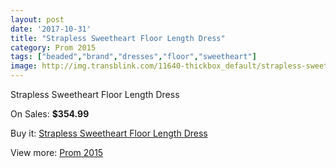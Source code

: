 ```yaml
---
layout: post
date: '2017-10-31'
title: "Strapless Sweetheart Floor Length Dress"
category: Prom 2015
tags: ["beaded","brand","dresses","floor","sweetheart"]
image: http://img.transblink.com/11640-thickbox_default/strapless-sweetheart-floor-length-dress.jpg
---
```

Strapless Sweetheart Floor Length Dress

On Sales: **$354.99**
<a href="https://www.transblink.com/en/prom-2015/3789-strapless-sweetheart-floor-length-dress.html"><amp-img layout="responsive" width="600" height="600" src="//img.transblink.com/11640-thickbox_default/strapless-sweetheart-floor-length-dress.jpg" alt="Strapless Sweetheart Floor Length Dress 0" /></a>
<a href="https://www.transblink.com/en/prom-2015/3789-strapless-sweetheart-floor-length-dress.html"><amp-img layout="responsive" width="600" height="600" src="//img.transblink.com/11642-thickbox_default/strapless-sweetheart-floor-length-dress.jpg" alt="Strapless Sweetheart Floor Length Dress 1" /></a>
<a href="https://www.transblink.com/en/prom-2015/3789-strapless-sweetheart-floor-length-dress.html"><amp-img layout="responsive" width="600" height="600" src="//img.transblink.com/11641-thickbox_default/strapless-sweetheart-floor-length-dress.jpg" alt="Strapless Sweetheart Floor Length Dress 2" /></a>

Buy it: [Strapless Sweetheart Floor Length Dress](https://www.transblink.com/en/prom-2015/3789-strapless-sweetheart-floor-length-dress.html "Strapless Sweetheart Floor Length Dress")

View more: [Prom 2015](https://www.transblink.com/en/10-prom-2015 "Prom 2015")